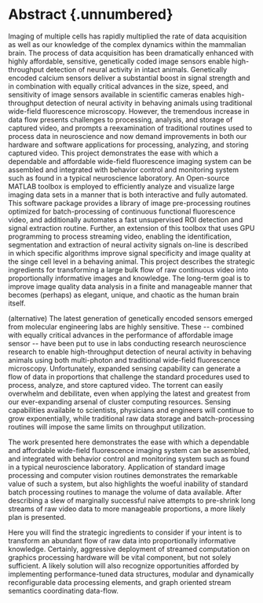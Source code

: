 # Abstract {.unnumbered}
Imaging of multiple cells has rapidly multiplied the rate of data acquisition as well as our knowledge of the complex dynamics within the mammalian brain.
The process of data acquisition has been dramatically enhanced with highly affordable, sensitive, genetically coded image sensors enable high-throughput detection of neural activity in intact animals.
Genetically encoded calcium sensors deliver a substantial boost in signal strength and in combination with equally critical advances in the size, speed, and sensitivity of image sensors available in scientific cameras enables high-throughput detection of neural activity in behaving animals using traditional wide-field fluorescence microscopy.
However, the tremendous increase in data flow presents challenges to processing, analysis, and storage of captured video, and prompts a reexamination of traditional routines used to process data in neuroscience and now demand improvements in both our hardware and software applications for processing, analyzing, and storing captured video.
This project demonstrates the ease with which a dependable and affordable wide-field fluorescence imaging system can be assembled and integrated with behavior control and monitoring system such as found in a typical neuroscience laboratory.
An Open-source MATLAB toolbox is employed to efficiently analyze and visualize large imaging data sets in a manner that is both interactive and fully automated.
This software package provides a library of image pre-processing routines optimized for batch-processing of continuous functional fluorescence video, and additionally automates a fast unsupervised ROI detection and signal extraction routine.
Further, an extension of this toolbox that uses GPU programming to process streaming video, enabling the identification, segmentation and extraction of neural activity signals on-line is described in which specific algorithms improve signal specificity and image quality at the singe cell level in a behaving animal.
This  project describes the strategic ingredients for transforming a large bulk flow of raw continuous video into proportionally informative images and knowledge.
The long-term goal is to improve image quality data analysis in a finite and manageable manner that becomes (perhaps) as elegant, unique, and chaotic as the human brain itself.

(alternative)
The latest generation of genetically encoded sensors emerged from molecular engineering labs are highly sensitive.
These -- combined with equally critical advances in the performance of affordable image sensor -- have been put to use in labs conducting research neuroscience research to enable high-throughput detection of neural activity in behaving animals using both multi-photon and traditional wide-field fluorescence microscopy.
Unfortunately, expanded sensing capability can generate a flow of data in proportions that challenge the standard procedures used to process, analyze, and store captured video.
The torrent can easily overwhelm and debilitate, even when applying the latest and greatest from our ever-expanding arsenal of cluster computing resources.
Sensing capabilities available to scientists, physicians and engineers will continue to grow exponentially, while traditional raw data storage and batch-processing routines will impose the same limits on throughput utilization.

The work presented here demonstrates the ease with which a dependable and affordable wide-field fluorescence imaging system can be assembled, and integrated with behavior control and monitoring system such as found in a typical neuroscience laboratory.
Application of standard image processing and computer vision routines demonstrates the remarkable value of such a system, but also highlights the woeful inability of standard batch processing routines to manage the volume of data available.
After describing a slew of marginally successful naive attempts to pre-shrink long streams of raw video data to more manageable proportions, a more likely plan is presented.

Here you will find the strategic ingredients to consider if your intent is to transform an abundant flow of raw data into proportionally informative knowledge.
Certainly, aggressive deployment of streamed computation on graphics processing hardware will be vital component, but not solely sufficient.
A likely solution will also recognize opportunities afforded by implementing performance-tuned data structures, modular and dynamically reconfigurable data processing elements, and graph oriented stream semantics coordinating data-flow.
